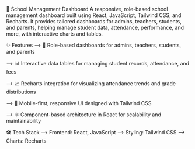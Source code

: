 🚀 School Management Dashboard
A responsive, role-based school management dashboard built using React, JavaScript, Tailwind CSS, and Recharts.
It provides tailored dashboards for admins, teachers, students, and parents, helping manage student data, attendance, performance, and more, with interactive charts and tables.

✨ Features
--> 🔑 Role-based dashboards for admins, teachers, students, and parents

--> 📊 Interactive data tables for managing student records, attendance, and fees

--> 📈 Recharts integration for visualizing attendance trends and grade distributions

--> 📱 Mobile-first, responsive UI designed with Tailwind CSS

--> ⚛️ Component-based architecture in React for scalability and maintainability

🛠 Tech Stack
--> Frontend: React, JavaScript
--> Styling: Tailwind CSS
--> Charts: Recharts

